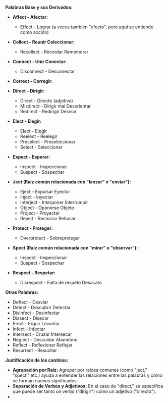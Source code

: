 

**Palabras Base y sus Derivados:**

*   **Affect - Afectar:**
    *   Effect - Lograr (a veces también "efecto", pero aquí se entiende como acción)

*   **Collect - Reunir Coleccionar:**
    *   Recollect - Recordar Rememorar

*   **Connect - Unir Conectar:**
    *   Disconnect - Desconectar

*   **Correct - Corregir:**

*   **Direct - Dirigir:**
    *   Direct - Directo (adjetivo)
    *   Misdirect - Dirigir mal Desorientar
    *   Redirect - Redirigir Desviar

*   **Elect - Elegir:**
    *   Elect - Elegir
    *   Reelect - Reelegir
    *   Preselect - Preseleccionar
    *   Select - Seleccionar

*   **Expect - Esperar:**
    *   Inspect - Inspeccionar
    *   Suspect - Sospechar

*   **Ject (Raíz común relacionada con "lanzar" o "enviar"):**
    *   Eject - Expulsar Eyector
    *   Inject - Inyectar
    *   Interject - Interponer Interrumpir
    *   Object - Oponerse Objeto
    *   Project - Proyectar
    *   Reject - Rechazar Rehusar

*   **Protect - Proteger:**
    *   Overprotect - Sobreproteger

*   **Spect (Raíz común relacionada con "mirar" o "observar"):**
    *   Inspect - Inspeccionar
    *   Suspect - Sospechar

*   **Respect - Respetar:**
    *   Disrespect - Falta de respeto Desacato

**Otras Palabras:**

*   Deflect - Desviar
*   Detect - Descubrir Detectar
*   Disinfect - Desinfectar
*   Dissect - Disecar
*   Erect - Erguir Levantar
*   Infect - Infectar
*   Intersect - Cruzar Intersecar
*   Neglect - Descuidar Abandono
*   Reflect - Reflexionar Reflejar
*   Resurrect - Resucitar

**Justificación de los cambios:**

*   **Agrupación por Raíz:** Agrupar por raíces comunes (como "ject," "spect," etc.) ayuda a entender las relaciones entre las palabras y cómo se forman nuevos significados.
*   **Separación de Verbos y Adjetivos:**  En el caso de "direct," se especifica que puede ser tanto un verbo ("dirigir") como un adjetivo ("directo").
*   